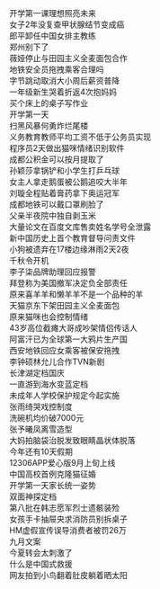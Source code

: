 开学第一课理想照亮未来  
女子2年没复查甲状腺结节变成癌  
郎平卸任中国女排主教练  
郑州别下了  
薇娅停止与田园主义全麦面包合作  
地铁安全员拖拽乘客合理吗  
字节跳动取消大小周后薪资普降  
一年级新生哭着折返4次抱妈妈  
买个床上的桌子写作业  
开学第一天  
扫黑风暴何勇炸烂尾楼  
义务教育教师平均工资不低于公务员实现  
程序员2天做出猫咪情绪识别软件  
成都公积金可以按月提取了  
孙颖莎拿锅铲和小学生打乒乓球  
女主人拿走鹅蛋被公鹅追咬大半年  
刘璇全程贴着膏药拿下奥运冠军  
成都地铁可以戴口罩刷脸了  
父亲半夜院中独自剥玉米  
大量论文在百度文库售卖姓名学号全泄露  
新中国历史上首个教育督导问责文件  
小狗被遗弃在17楼边缘淋雨2天2夜  
千秋令开机  
李子柒品牌助理回应报警  
拜登称为美国撤军决定负全部责任  
原来喜羊羊和懒羊羊不是一个品种的羊  
天猫京东下架田园主义全麦面包  
原来猫咪也会控制情绪  
43岁高位截瘫大哥成吵架情侣传话人  
阿富汗已为全球第一大鸦片生产国  
西安地铁回应女乘客被保安拖拽  
李钟硕林允儿合作TVN新剧  
长津湖定档国庆  
一直游到海水变蓝定档  
未成年人学校保护规定今起实施  
张雨绮哭戏控制度  
洗碗机均价破7000元  
张予曦凤离雪造型  
大妈拍脑袋治脱发致眼睛晶状体脱落  
今年还有10天假期  
12306APP爱心版9月上旬上线  
中国高校首例克隆猫征婚  
开学第一天家长统一姿势  
双面神探定档  
第八批在韩志愿军烈士遗骸装殓  
女孩手卡抽屉央求消防员别拆桌子  
HM虚假宣传误导消费者被罚26万  
九月文案  
今夏转会太刺激了  
什么是中国式救援  
网友拍到小鸟翻着肚皮躺着晒太阳  
